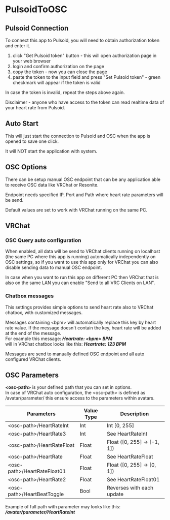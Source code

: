 PulsoidToOSC
============


## Pulsoid Connection

To connect this app to Pulsoid, you will need to obtain authorization token and enter it.
1. click "Get Pulsoid token" button - this will open authorization page in your web browser
2. login and confirm authorization on the page
3. copy the token - now you can close the page
4. paste the token to the input field and press "Set Pulsoid token" - green checkmark will appear if the token is valid

In case the token is invalid, repeat the steps above again.

Disclaimer - anyone who have access to the token can read realtime data of your heart rate from Pulsoid.



## Auto Start

This will just start the connection to Pulsoid and OSC when the app is opened to save one click.

It will NOT start the application with system.



## OSC Options

There can be setup manual OSC endpoint that can be any application able to receive OSC data like VRChat or Resonite.

Endpoint needs specified IP, Port and Path where heart rate parameters will be send.

Default values are set to work with VRChat running on the same PC.



## VRChat
### OSC Query auto configuration
When enabled, all data will be send to VRChat clients running on localhost (the same PC where this app is running) automatically independently on OSC settings, so if you want to use this app only for VRChat you can also disable sending data to manual OSC endpoint.

In case when you want to run this app on different PC then VRChat that is also on the same LAN you can enable "Send to all VRC Clients on LAN".

### Chatbox messages
This settings provides simple options to send heart rate also to VRChat chatbox, with customized messages.

Messages containing \<bpm\> will automatically replace this key by heart rate value. If the message doesn't contain the key, heart rate will be added at the end of the message.<br>
For example this message: ***Heartrate: \<bpm\> BPM***<br>
will in VRChat chatbox looks like this: ***Heartrate: 123 BPM***<br>

Messages are send to manually defined OSC endpoint and all auto configured VRChat clients.



## OSC Parameters

**\<osc-path\>** is your defined path that you can set in options.<br>
In case of VRChat auto configuration, the \<osc-path\> is defined as /avatar/parameter/ this ensure access to the parameters within avatars.

| Parameters                    | Value Type | Description                  |
| ----------------------------- | ---------- | ---------------------------- |
| \<osc-path\>/HeartRateInt     | Int        | Int [0, 255]                 |
| \<osc-path\>/HeartRate3       | Int        | See HeartRateInt             |
| \<osc-path\>/HeartRateFloat   | Float      | Float ([0, 255] -> [-1, 1])  |
| \<osc-path\>/HeartRate        | Float      | See HeartRateFloat           |
| \<osc-path\>/HeartRateFloat01 | Float      | Float ([0, 255] -> [0, 1])   |
| \<osc-path\>/HeartRate2       | Float      | See HeartRateFloat01         |
| \<osc-path\>/HeartBeatToggle  | Bool       | Reverses with each update    |

Example of full path with parameter may looks like this: ***/avatar/parameter/HeartRateInt***
